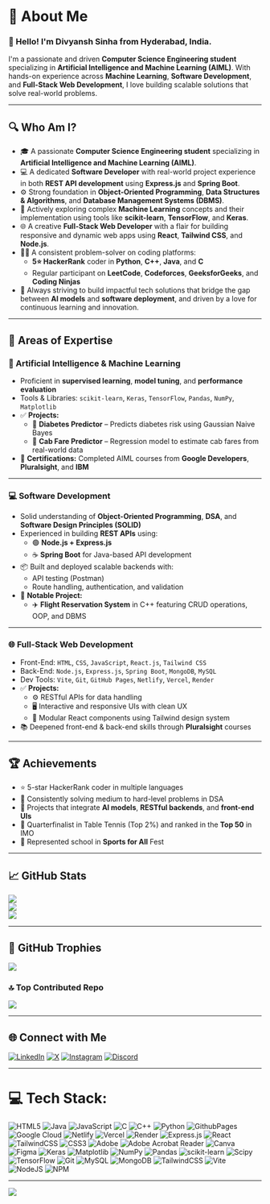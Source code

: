 # 💫 About Me
### 👋 Hello! I'm **Divyansh Sinha** from Hyderabad, India.

I'm a passionate and driven **Computer Science Engineering student** specializing in **Artificial Intelligence and Machine Learning (AIML)**. With hands-on experience across **Machine Learning**, **Software Development**, and **Full-Stack Web Development**, I love building scalable solutions that solve real-world problems.

---

## 🔍 Who Am I?

- 🎓 A passionate **Computer Science Engineering student** specializing in **Artificial Intelligence and Machine Learning (AIML)**.
- 💻 A dedicated **Software Developer** with real-world project experience in both **REST API development** using **Express.js** and **Spring Boot**.
- ⚙️ Strong foundation in **Object-Oriented Programming**, **Data Structures & Algorithms**, and **Database Management Systems (DBMS)**.
- 🧠 Actively exploring complex **Machine Learning** concepts and their implementation using tools like **scikit-learn**, **TensorFlow**, and **Keras**.
- 🌐 A creative **Full-Stack Web Developer** with a flair for building responsive and dynamic web apps using **React**, **Tailwind CSS**, and **Node.js**.
- 🧑‍💻 A consistent problem-solver on coding platforms:
  - **5⭐ HackerRank** coder in **Python**, **C++**, **Java**, and **C**
  - Regular participant on **LeetCode**, **Codeforces**, **GeeksforGeeks**, and **Coding Ninjas**
- 🚀 Always striving to build impactful tech solutions that bridge the gap between **AI models** and **software deployment**, and driven by a love for continuous learning and innovation.
  

---

## 🧠 Areas of Expertise

### 🧩 Artificial Intelligence & Machine Learning
- Proficient in **supervised learning**, **model tuning**, and **performance evaluation**
- Tools & Libraries: `scikit-learn`, `Keras`, `TensorFlow`, `Pandas`, `NumPy`, `Matplotlib`
- ✅ **Projects:**
  - 🧪 **Diabetes Predictor** – Predicts diabetes risk using Gaussian Naive Bayes  
  - 🚕 **Cab Fare Predictor** – Regression model to estimate cab fares from real-world data  
- 📜 **Certifications:** Completed AIML courses from **Google Developers**, **Pluralsight**, and **IBM**

---

### 💻 Software Development
- Solid understanding of **Object-Oriented Programming**, **DSA**, and **Software Design Principles (SOLID)**  
- Experienced in building **REST APIs** using:
  - 🟢 **Node.js + Express.js**
  - ☕ **Spring Boot** for Java-based API development
- 📦 Built and deployed scalable backends with:
  - API testing (Postman)
  - Route handling, authentication, and validation
- 🛫 **Notable Project:**  
  - ✈️ **Flight Reservation System** in C++ featuring CRUD operations, OOP, and DBMS

---

### 🌐 Full-Stack Web Development
- Front-End: `HTML`, `CSS`, `JavaScript`, `React.js`, `Tailwind CSS`  
- Back-End: `Node.js`, `Express.js`, `Spring Boot`, `MongoDB`, `MySQL`  
- Dev Tools: `Vite`, `Git`, `GitHub Pages`, `Netlify`, `Vercel`, `Render`
- ✅ **Projects:**
  - ⚙️ RESTful APIs for data handling
  - 🖥️ Interactive and responsive UIs with clean UX  
  - 🧱 Modular React components using Tailwind design system  
- 📚 Deepened front-end & back-end skills through **Pluralsight** courses

---

## 🏆 Achievements
- ⭐ 5-star HackerRank coder in multiple languages  
- 🧠 Consistently solving medium to hard-level problems in DSA  
- 🧩 Projects that integrate **AI models**, **RESTful backends**, and **front-end UIs**  
- 🏓 Quarterfinalist in Table Tennis (Top 2%) and ranked in the **Top 50** in IMO  
- 🧮 Represented school in **Sports for All** Fest

---

## 📈 GitHub Stats
![](https://github-readme-stats.vercel.app/api?username=CaptainDevon&theme=radical&hide_border=true&include_all_commits=true&count_private=true)<br/>
![](https://github-readme-streak-stats.herokuapp.com/?user=CaptainDevon&theme=radical&hide_border=true)<br/>
![](https://github-readme-stats.vercel.app/api/top-langs/?username=CaptainDevon&theme=radical&hide_border=true&layout=compact)

---

## 🏅 GitHub Trophies
![](https://github-profile-trophy.vercel.app/?username=CaptainDevon&theme=radical&no-frame=false&no-bg=false&margin-w=4)

### 🔝 Top Contributed Repo
![](https://github-contributor-stats.vercel.app/api?username=CaptainDevon&limit=5&theme=radical&combine_all_yearly_contributions=true)

---

## 🌐 Connect with Me
[![LinkedIn](https://img.shields.io/badge/LinkedIn-%230077B5.svg?logo=linkedin&logoColor=white)](https://linkedin.com/in/divyanshsinha2004)
[![X](https://img.shields.io/badge/X-black.svg?logo=X&logoColor=white)](https://x.com/divyansh2004ind)
[![Instagram](https://img.shields.io/badge/Instagram-%23E4405F.svg?logo=Instagram&logoColor=white)](https://instagram.com/_divyansh.sinha_)
[![Discord](https://img.shields.io/badge/Discord-%237289DA.svg?logo=discord&logoColor=white)](https://discord.gg/086658)

---

# 💻 Tech Stack:
![HTML5](https://img.shields.io/badge/html5-%23E34F26.svg?style=flat-square&logo=html5&logoColor=white) ![Java](https://img.shields.io/badge/java-%23ED8B00.svg?style=flat-square&logo=openjdk&logoColor=white) ![JavaScript](https://img.shields.io/badge/javascript-%23323330.svg?style=flat-square&logo=javascript&logoColor=%23F7DF1E) ![C](https://img.shields.io/badge/c-%2300599C.svg?style=flat-square&logo=c&logoColor=white) ![C++](https://img.shields.io/badge/c++-%2300599C.svg?style=flat-square&logo=c%2B%2B&logoColor=white) ![Python](https://img.shields.io/badge/python-3670A0?style=flat-square&logo=python&logoColor=ffdd54) ![GithubPages](https://img.shields.io/badge/github%20pages-121013?style=flat-square&logo=github&logoColor=white) ![Google Cloud](https://img.shields.io/badge/GoogleCloud-%234285F4.svg?style=flat-square&logo=google-cloud&logoColor=white) ![Netlify](https://img.shields.io/badge/netlify-%23000000.svg?style=flat-square&logo=netlify&logoColor=#00C7B7) ![Vercel](https://img.shields.io/badge/vercel-%23000000.svg?style=flat-square&logo=vercel&logoColor=white) ![Render](https://img.shields.io/badge/Render-%46E3B7.svg?style=flat-square&logo=render&logoColor=white) ![Express.js](https://img.shields.io/badge/express.js-%23404d59.svg?style=flat-square&logo=express&logoColor=%2361DAFB) ![React](https://img.shields.io/badge/react-%2320232a.svg?style=flat-square&logo=react&logoColor=%2361DAFB) ![TailwindCSS](https://img.shields.io/badge/tailwindcss-%2338B2AC.svg?style=flat-square&logo=tailwind-css&logoColor=white) ![CSS3](https://img.shields.io/badge/css3-%231572B6.svg?style=flat-square&logo=css3&logoColor=white) ![Adobe](https://img.shields.io/badge/adobe-%23FF0000.svg?style=flat-square&logo=adobe&logoColor=white) ![Adobe Acrobat Reader](https://img.shields.io/badge/Adobe%20Acrobat%20Reader-EC1C24.svg?style=flat-square&logo=Adobe%20Acrobat%20Reader&logoColor=white) ![Canva](https://img.shields.io/badge/Canva-%2300C4CC.svg?style=flat-square&logo=Canva&logoColor=white) ![Figma](https://img.shields.io/badge/figma-%23F24E1E.svg?style=flat-square&logo=figma&logoColor=white) ![Keras](https://img.shields.io/badge/Keras-%23D00000.svg?style=flat-square&logo=Keras&logoColor=white) ![Matplotlib](https://img.shields.io/badge/Matplotlib-%23ffffff.svg?style=flat-square&logo=Matplotlib&logoColor=black) ![NumPy](https://img.shields.io/badge/numpy-%23013243.svg?style=flat-square&logo=numpy&logoColor=white) ![Pandas](https://img.shields.io/badge/pandas-%23150458.svg?style=flat-square&logo=pandas&logoColor=white) ![scikit-learn](https://img.shields.io/badge/scikit--learn-%23F7931E.svg?style=flat-square&logo=scikit-learn&logoColor=white) ![Scipy](https://img.shields.io/badge/SciPy-%230C55A5.svg?style=flat-square&logo=scipy&logoColor=%white) ![TensorFlow](https://img.shields.io/badge/TensorFlow-%23FF6F00.svg?style=flat-square&logo=TensorFlow&logoColor=white) ![Git](https://img.shields.io/badge/git-%23F05033.svg?style=flat-square&logo=git&logoColor=white) ![MySQL](https://img.shields.io/badge/mysql-4479A1.svg?style=flat-square&logo=mysql&logoColor=white) ![MongoDB](https://img.shields.io/badge/MongoDB-%234ea94b.svg?style=flat-square&logo=mongodb&logoColor=white) ![TailwindCSS](https://img.shields.io/badge/tailwindcss-%2338B2AC.svg?style=flat-square&logo=tailwind-css&logoColor=white) ![Vite](https://img.shields.io/badge/vite-%23646CFF.svg?style=flat-square&logo=vite&logoColor=white) ![NodeJS](https://img.shields.io/badge/node.js-6DA55F?style=flat-square&logo=node.js&logoColor=white) ![NPM](https://img.shields.io/badge/NPM-%23CB3837.svg?style=flat-square&logo=npm&logoColor=white)

---

[![](https://visitcount.itsvg.in/api?id=CaptainDevon&icon=5&color=5)](https://visitcount.itsvg.in)

<!-- README built and customized with ❤️ using GPRM (https://gprm.itsvg.in) -->
